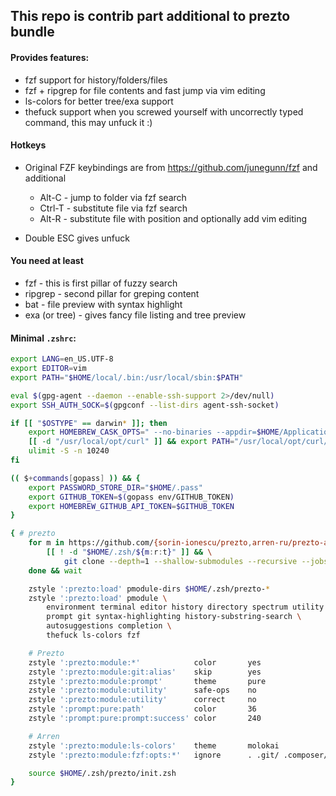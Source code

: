 ## This repo is contrib part additional to prezto bundle

#### Provides features:

- fzf support for history/folders/files
- fzf + ripgrep for file contents and fast jump via vim editing
- ls-colors for better tree/exa support
- thefuck support when you screwed yourself with uncorrectly typed command, this may unfuck it :)

#### Hotkeys

- Original FZF keybindings are from https://github.com/junegunn/fzf and additional
  - Alt-C - jump to folder via fzf search
  - Ctrl-T - substitute file via fzf search
  - Alt-R - substitute file with position and optionally add vim editing

- Double ESC gives unfuck

#### You need at least

- fzf - this is first pillar of fuzzy search
- ripgrep - second pillar for greping content
- bat - file preview with syntax highlight
- exa (or tree) - gives fancy file listing and tree preview

#### Minimal `.zshrc`:

```sh
export LANG=en_US.UTF-8
export EDITOR=vim
export PATH="$HOME/local/.bin:/usr/local/sbin:$PATH"

eval $(gpg-agent --daemon --enable-ssh-support 2>/dev/null)
export SSH_AUTH_SOCK=$(gpgconf --list-dirs agent-ssh-socket)

if [[ "$OSTYPE" == darwin* ]]; then
    export HOMEBREW_CASK_OPTS=" --no-binaries --appdir=$HOME/Applications "
    [[ -d "/usr/local/opt/curl" ]] && export PATH="/usr/local/opt/curl/bin:$PATH"
    ulimit -S -n 10240
fi

(( $+commands[gopass] )) && {
    export PASSWORD_STORE_DIR="$HOME/.pass"
    export GITHUB_TOKEN=$(gopass env/GITHUB_TOKEN)
    export HOMEBREW_GITHUB_API_TOKEN=$GITHUB_TOKEN
}

{ # prezto
    for m in https://github.com/{sorin-ionescu/prezto,arren-ru/prezto-arren}.git; do
        [[ ! -d "$HOME/.zsh/${m:r:t}" ]] && \
            git clone --depth=1 --shallow-submodules --recursive --jobs=8 "$m" "$HOME/.zsh/${m:r:t}" &
    done && wait

    zstyle ':prezto:load' pmodule-dirs $HOME/.zsh/prezto-*
    zstyle ':prezto:load' pmodule \
        environment terminal editor history directory spectrum utility \
        prompt git syntax-highlighting history-substring-search \
        autosuggestions completion \
        thefuck ls-colors fzf

    # Prezto
    zstyle ':prezto:module:*'            color       yes
    zstyle ':prezto:module:git:alias'    skip        yes
    zstyle ':prezto:module:prompt'       theme       pure
    zstyle ':prezto:module:utility'      safe-ops    no
    zstyle ':prezto:module:utility'      correct     no
    zstyle ':prompt:pure:path'           color       36
    zstyle ':prompt:pure:prompt:success' color       240

    # Arren
    zstyle ':prezto:module:ls-colors'    theme       molokai
    zstyle ':prezto:module:fzf:opts:*'   ignore      . .git/ .composer/ .golang/ Library/

    source $HOME/.zsh/prezto/init.zsh
}
```
